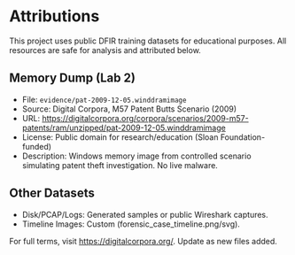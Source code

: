 # Attributions

This project uses public DFIR training datasets for educational purposes. All resources are safe for analysis and attributed below.

## Memory Dump (Lab 2)
- File: `evidence/pat-2009-12-05.winddramimage`
- Source: Digital Corpora, M57 Patent Butts Scenario (2009)
- URL: https://digitalcorpora.org/corpora/scenarios/2009-m57-patents/ram/unzipped/pat-2009-12-05.winddramimage
- License: Public domain for research/education (Sloan Foundation-funded)
- Description: Windows memory image from controlled scenario simulating patent theft investigation. No live malware.

## Other Datasets
- Disk/PCAP/Logs: Generated samples or public Wireshark captures.
- Timeline Images: Custom (forensic_case_timeline.png/svg).

For full terms, visit https://digitalcorpora.org/. Update as new files added.